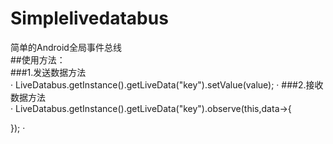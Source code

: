 # Simplelivedatabus  
简单的Android全局事件总线  
##使用方法：  
###1.发送数据方法  
·
LiveDatabus.getInstance().getLiveData("key").setValue(value);
·
###2.接收数据方法  
·
LiveDatabus.getInstance().getLiveData("key").observe(this,data->{
  
});
·
